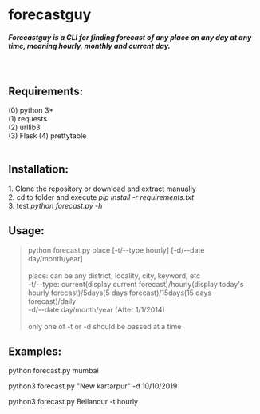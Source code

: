 # forecastguy
<h5>
Forecastguy is a CLI for finding forecast of any place on any day at any time, meaning hourly, monthly and current day.</h5>

<br></h5>
<h2> Requirements:</h2>
(0) python 3+ <br/>
(1) requests <br/>
(2) urllib3  <br/>
(3) Flask
(4) prettytable  <br/>
<br>

<h2>Installation:</h2>
1. Clone the repository or download and extract manually <br/>
2. cd to folder and execute <i>pip install -r requirements.txt</i> <br/>
3. test <i>python forecast.py -h</i>
<br/>
<h2>Usage:</h2>

> python forecast.py place [-t/--type hourly] [-d/--date day/month/year]
<br></br>
> place: can be any district, locality, city, keyword, etc <br/>
> -t/--type: current(display current forecast)/hourly(display today's hourly forecast)/5days(5 days forecast)/15days(15 days forecast)/daily<br/>
> -d/--date day/month/year (After 1/1/2014) <br/>
<h7><br>only one of -t or -d should be passed at a time</h7><br/>
<h2> Examples: </h2>
  <p>python forecast.py mumbai</p>

python3 forecast.py "New kartarpur" -d 10/10/2019 

python3 forecast.py Bellandur -t hourly

